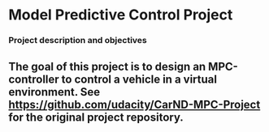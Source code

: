 # Model Predictive Control Project

### Project description and objectives
The goal of this project is to design an MPC-controller to control a vehicle in a virtual environment.
See https://github.com/udacity/CarND-MPC-Project for the original project repository.
---


